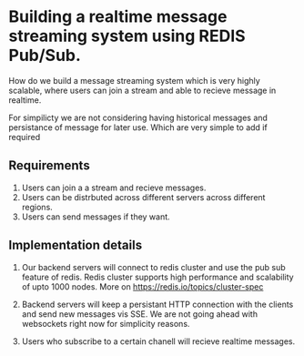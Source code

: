 # Building a realtime message streaming system using REDIS Pub/Sub.

How do we build a message streaming system which is very highly scalable, where users can join a stream and able to recieve message in realtime. 

For simpilicty we are not considering having historical messages and persistance of message for later use. Which are very simple to add if required

## Requirements
1. Users can join a a stream and recieve messages.
2. Users can be distrbuted across different servers across different regions.
3. Users can send messages if they want.

## Implementation details

1. Our backend servers will connect to redis cluster and use the pub sub feature of redis. Redis cluster supports high performance and scalability of upto 1000 nodes. More on https://redis.io/topics/cluster-spec

2. Backend servers will keep a persistant HTTP connection with the clients and send new messages vis SSE. We are not going ahead with websockets right now for simplicity reasons.

3. Users who subscribe to a certain chanell will recieve realtime messages.